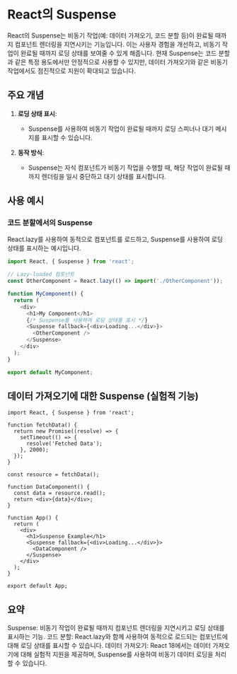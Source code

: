 # React의 Suspense

React의 Suspense는 비동기 작업(예: 데이터 가져오기, 코드 분할 등)이 완료될 때까지 컴포넌트 렌더링을 지연시키는 기능입니다. 이는 사용자 경험을 개선하고, 비동기 작업이 완료될 때까지 로딩 상태를 보여줄 수 있게 해줍니다. 현재 Suspense는 코드 분할과 같은 특정 용도에서만 안정적으로 사용할 수 있지만, 데이터 가져오기와 같은 비동기 작업에서도 점진적으로 지원이 확대되고 있습니다.

## 주요 개념

1. **로딩 상태 표시**:
    - Suspense를 사용하여 비동기 작업이 완료될 때까지 로딩 스피너나 대기 메시지를 표시할 수 있습니다.

2. **동작 방식**:
    - Suspense는 자식 컴포넌트가 비동기 작업을 수행할 때, 해당 작업이 완료될 때까지 렌더링을 일시 중단하고 대기 상태를 표시합니다.

## 사용 예시

### 코드 분할에서의 Suspense

React.lazy를 사용하여 동적으로 컴포넌트를 로드하고, Suspense를 사용하여 로딩 상태를 표시하는 예시입니다.

```javascript
import React, { Suspense } from 'react';

// Lazy-loaded 컴포넌트
const OtherComponent = React.lazy(() => import('./OtherComponent'));

function MyComponent() {
  return (
    <div>
      <h1>My Component</h1>
      {/* Suspense를 사용하여 로딩 상태를 표시 */}
      <Suspense fallback={<div>Loading...</div>}>
        <OtherComponent />
      </Suspense>
    </div>
  );
}

export default MyComponent;
```
## 데이터 가져오기에 대한 Suspense (실험적 기능)
```
import React, { Suspense } from 'react';

function fetchData() {
  return new Promise((resolve) => {
    setTimeout(() => {
      resolve('Fetched Data');
    }, 2000);
  });
}

const resource = fetchData();

function DataComponent() {
  const data = resource.read();
  return <div>{data}</div>;
}

function App() {
  return (
    <div>
      <h1>Suspense Example</h1>
      <Suspense fallback={<div>Loading...</div>}>
        <DataComponent />
      </Suspense>
    </div>
  );
}

export default App;
```
## 요약
Suspense: 비동기 작업이 완료될 때까지 컴포넌트 렌더링을 지연시키고 로딩 상태를 표시하는 기능.
코드 분할: React.lazy와 함께 사용하여 동적으로 로드되는 컴포넌트에 대해 로딩 상태를 표시할 수 있습니다.
데이터 가져오기: React 18에서는 데이터 가져오기에 대해 실험적 지원을 제공하며, Suspense를 사용하여 비동기 데이터 로딩을 처리할 수 있습니다.
